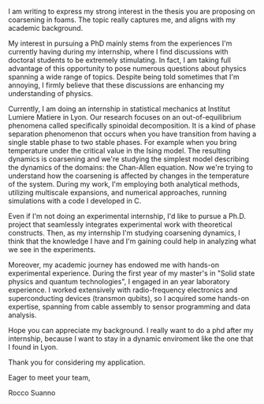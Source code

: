 I am writing to express my strong interest in the thesis you are proposing on coarsening in foams. The topic really captures me, and aligns with my academic background.

My interest in pursuing a PhD mainly stems from the experiences I'm currently having during my internship, where I find discussions with doctoral students to be extremely stimulating. In fact, I am taking full advantage of this opportunity to pose numerous questions about physics spanning a wide range of topics. Despite being told sometimes that I'm annoying, I firmly believe that these discussions are enhancing my understanding of physics.

Currently, I am doing an internship in statistical mechanics at Institut Lumiere Matiere in Lyon. Our research focuses on an out-of-equilibrium phenomena called specifically spinoidal decomposition. It is a kind of phase separation phenomenon that occurs when you have transition from having a single stable phase to two stable phases. For example when you bring temperature under the critical value in the Ising model.
The resulting dynamics is coarsening and we're studying the simplest model describing the dynamics of the domains: the Chan-Allen equation.
Now we're trying to understand how the coarsening is affected by changes in the temperature of the system.
During my work, I'm employing both analytical methods, utilizing multiscale expansions, and numerical approaches, running simulations with a code I developed in C.

Even if I'm not doing an experimental internship, I'd like to pursue a Ph.D. project that seamlessly integrates experimental work with theoretical constructs. Then, as my internship I'm studying coarsening dynamics, I think that the knowledge I have and I'm gaining could help in analyzing what we see in the experiments.

Moreover, my academic journey has endowed me with hands-on experimental experience. During the first year of my master's in "Solid state physics and quantum technologies", I engaged in an year laboratory experience. I worked extensively with radio-frequency electronics and superconducting devices (transmon qubits), so I acquired some hands-on expertise, spanning from cable assembly to sensor programming and data analysis.

Hope you can appreciate my background. I really want to do a phd after my internship, because I want to stay in a dynamic enviroment like the one that I found in Lyon.

Thank you for considering my application.

Eager to meet your team,

Rocco Suanno